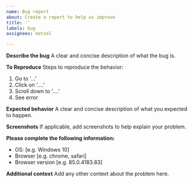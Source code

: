 ```yaml
---
name: Bug report
about: Create a report to help us improve
title: ''
labels: bug
assignees: motzel

---
```


**Describe the bug**
A clear and concise description of what the bug is.

**To Reproduce**
Steps to reproduce the behavior:
1. Go to '...'
2. Click on '....'
3. Scroll down to '....'
4. See error

**Expected behavior**
A clear and concise description of what you expected to happen.

**Screenshots**
If applicable, add screenshots to help explain your problem.

**Please complete the following information:**
 - OS: [e.g. Windows 10]
 - Browser [e.g. chrome, safari]
 - Browser version [e.g. 85.0.4183.83]

**Additional context**
Add any other context about the problem here.

